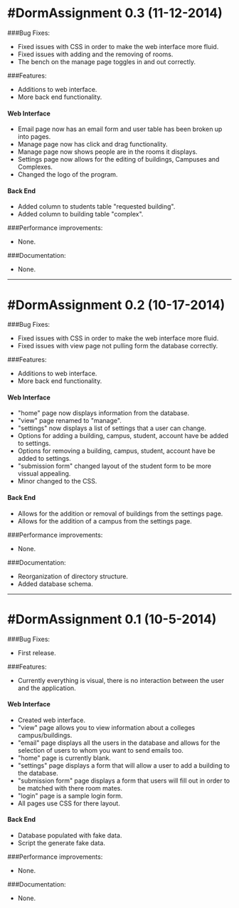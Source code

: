 #DormAssignment 0.3 (11-12-2014)
========
###Bug Fixes:
- Fixed issues with CSS in order to make the web interface more fluid.<br/>
- Fixed issues with adding and the removing of rooms.<br/>
- The bench on the manage page toggles in and out correctly.<br/>

###Features:
- Additions to web interface.<br/>
- More back end functionality.<br/>

#### Web Interface
- Email page now has an email form and user table has been broken up into pages. <br/>
- Manage page now has click and drag functionality.<br/>
- Manage page now shows people are in the rooms it displays.<br/>
- Settings page now allows for the editing of buildings, Campuses and Complexes. <br/>
- Changed the logo of the program. <br/>

#### Back End
- Added column to students table "requested building".<br/>
- Added column to building table "complex".<br/>

###Performance improvements:
- None.<br/>

###Documentation:
- None.<br/>

-----------------------------------------------------------------------

#DormAssignment 0.2 (10-17-2014)
========
###Bug Fixes:
- Fixed issues with CSS in order to make the web interface more fluid.<br/>
- Fixed issues with view page not pulling form the database correctly.<br/>

###Features:
- Additions to web interface.<br/>
- More back end functionality.<br/>

#### Web Interface
- "home" page now displays information from the database.<br/>
- "view" page renamed to "manage".<br/>
- "settings" now displays a list of settings that a user can change.<br/>
- Options for adding a building, campus, student, account have be added to settings.<br/>
- Options for removing a building, campus, student, account have be added to settings.<br/>
- "submission form" changed layout of the student form to be more vissual appealing.<br/>
- Minor changed to the CSS.<br/>

#### Back End
- Allows for the addition or removal of buildings from the settings page.
- Allows for the addition of a campus from the settings page.

###Performance improvements:
- None.<br/>

###Documentation:
- Reorganization of directory structure.<br/>
- Added database schema.<br/>

-----------------------------------------------------------------------


#DormAssignment 0.1 (10-5-2014)
========
###Bug Fixes:
- First release.<br/>

###Features:
- Currently everything is visual, there is no interaction between the user and the application.<br/>

#### Web Interface
- Created web interface.<br/>
- "view" page allows you to view information about a colleges campus/buildings.<br/>
- "email" page displays all the users in the database and allows for the selection of users to whom you want to send emails too.<br/>
- "home" page is currently blank.<br/>
- "settings" page displays a form that will allow a user to add a building to the database.<br/>
- "submission form" page displays a form that users will fill out in order to be matched with there room mates. 
- "login" page is a sample login form.<br/>
- All pages use CSS for there layout.<br/>

#### Back End
- Database populated with fake data. <br/>
- Script the generate fake data. <br/>

###Performance improvements:
- None.<br/>

###Documentation:
- None.<br/>